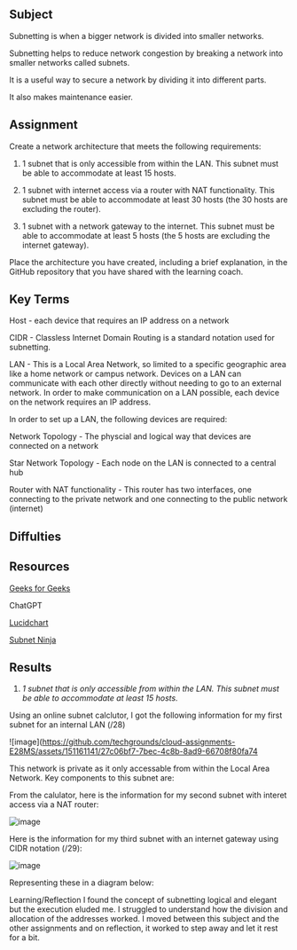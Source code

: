 ##  Subject
Subnetting is when a bigger network is divided into smaller networks.

Subnetting helps to reduce network congestion by breaking a network into smaller networks called subnets.  

It is a useful way to secure a network by dividing it into different parts. 

It also makes maintenance easier.


##  Assignment


Create a network architecture that meets the following requirements:


1.  1 subnet that is only accessible from within the LAN. This subnet must be able to accommodate at least 15 hosts.


2.  1 subnet with internet access via a router with NAT functionality. This subnet must be able to accommodate at least 30 hosts (the 30 hosts are excluding the router).


3.  1 subnet with a network gateway to the internet. This subnet must be able to accommodate at least 5 hosts (the 5 hosts are excluding the internet gateway).


Place the architecture you have created, including a brief explanation, in the GitHub repository that you have shared with the learning coach.


##  Key Terms

Host - each device that requires an IP address on a network

CIDR - Classless Internet Domain Routing is a standard notation used for subnetting.  

LAN - This is a Local Area Network, so limited to a specific geographic area like a home network or campus network.  Devices on a LAN can communicate with each other directly without needing to go to an external network.  In order to make communication on a LAN possible, each device on the network requires an IP address.  

In order to set up a LAN, the following devices are required:

Network Topology - The physcial and logical way that devices are connected on a network

Star Network Topology - Each node on the LAN is connected to a central hub

Router with NAT functionality - This router has two interfaces, one connecting to the private network and one connecting to the public network (internet)

## Diffulties


##  Resources

[Geeks for Geeks](https://www.geeksforgeeks.org/introduction-to-subnetting/?ref=header_search)

ChatGPT

[Lucidchart](https://www.lucidchart.com/pages/network-diagram/how-to-draw-a-network-diagram)

[Subnet Ninja](https://subnet.ninja)

## Results

1.  *1 subnet that is only accessible from within the LAN. This subnet must be able to accommodate at least 15 hosts.*

Using an online subnet calclutor, I got the following information for my first subnet for an internal LAN (/28)

![image](https://github.com/techgrounds/cloud-assignments-E28MS/assets/151161141/27c06bf7-7bec-4c8b-8ad9-66708f80fa74

This network is private as it only accessable from within the Local Area Network.  Key components to this subnet are:




From the calulator, here is the information for my second subnet with interet access via a NAT router:

![image](https://github.com/techgrounds/cloud-assignments-E28MS/assets/151161141/a12c880a-5942-439d-a88e-aa3d6b87ac5e)


Here is the information for my third subnet with an internet gateway using CIDR notation (/29):

![image](https://github.com/techgrounds/cloud-assignments-E28MS/assets/151161141/24e3dfbf-a38b-43a3-87f4-42a8b3964e3b)

Representing these in a diagram below:





Learning/Reflection
I found the concept of subnetting logical and elegant but the execution eluded me.  I struggled to understand how the division and allocation of the addresses worked.  I moved between this subject and the other assignments and on reflection, it worked to step away and let it rest for a bit.
